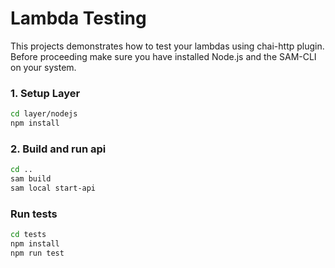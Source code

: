 # Lambda Testing
This projects demonstrates how to test your lambdas using chai-http plugin.
Before proceeding make sure you have installed Node.js and the SAM-CLI on your system.


### 1. Setup Layer

```bash
cd layer/nodejs
npm install
```

### 2. Build and run api

```bash
cd ..
sam build
sam local start-api
```


### Run tests

```bash
cd tests
npm install
npm run test
```


